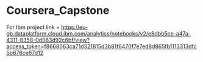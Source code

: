 # Coursera_Capstone
For Ibm project link = 
https://eu-gb.dataplatform.cloud.ibm.com/analytics/notebooks/v2/e8dbb5ce-a47a-4311-8358-0d063d92c6bf/view?access_token=f8668063ca71d321815d3b81f6470f7e7ed8d865fb1113313dfc5b676ce67d12
